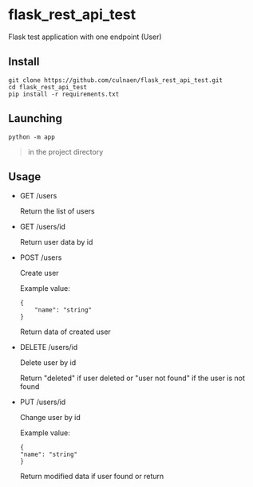 # flask_rest_api_test
Flask test application with one endpoint (User)
## Install
```shell script
git clone https://github.com/culnaen/flask_rest_api_test.git
cd flask_rest_api_test
pip install -r requirements.txt
```

## Launching
```shell script
python -m app
```
> in the project directory

## Usage

* GET /users 

  Return the list of users

* GET /users/id

  Return user data by id
  
* POST /users

  Create user
  
  Example value:
  ```
  { 
      "name": "string"
  }
  ```
  
  Return data of created user

* DELETE /users/id
  
  Delete user by id
  
  Return "deleted" if user deleted or "user not found" if the user is not found
  
* PUT /users/id
  
  Change user by id
  
  Example value:
  ```
  {
  "name": "string"
  }
  ```
  
  Return modified data if user found or return 
  
